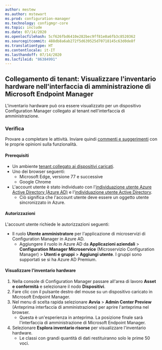 ```yaml
---
author: mestew
ms.author: mstewart
ms.prod: configuration-manager
ms.technology: configmgr-core
ms.topic: include
ms.date: 07/14/2020
ms.openlocfilehash: 5cf626fbd6410e282bec9ff81e0a6fb3c8520362
ms.sourcegitcommit: 488db8a6ab272f5d639525d70718145c63d0de8f
ms.translationtype: HT
ms.contentlocale: it-IT
ms.lasthandoff: 07/14/2020
ms.locfileid: "86384991"
---
```

## <a name="tenant-attach-view-hardware-inventory-in-microsoft-endpoint-manager-admin-center"></a><a name="bkmk_mem"></a> Collegamento di tenant: Visualizzare l'inventario hardware nell'interfaccia di amministrazione di Microsoft Endpoint Manager
<!--6479284-->

L'inventario hardware può ora essere visualizzato per un dispositivo Configuration Manager collegato al tenant nell'interfaccia di amministrazione. 

### <a name="try-it-out"></a>Verifica

Provare a completare le attività. Inviare quindi [commenti e suggerimenti](../../technical-preview-2003.md#bkmk_feedback) con le proprie opinioni sulla funzionalità.

#### <a name="prerequisites"></a>Prerequisiti

- Un ambiente [tenant collegato ai dispositivi caricati](../../../../../tenant-attach/device-sync-actions.md).
- Uno dei browser seguenti:
  - Microsoft Edge, versione 77 e successive
  - Google Chrome
- L'account utente è stato individuato con l'[individuazione utente Azure Active Directory (Azure AD)](../../../../servers/deploy/configure/about-discovery-methods.md#azureaddisc) e l'[individuazione utente Active Directory](../../../../servers/deploy/configure/about-discovery-methods.md#bkmk_aboutUser).
  - Ciò significa che l'account utente deve essere un oggetto utente sincronizzato in Azure.

#### <a name="permissions"></a>Autorizzazioni

L'account utente richiede le autorizzazioni seguenti:

- Il ruolo **Utente amministratore** per l'applicazione di microservizi di Configuration Manager in Azure AD.
  - Aggiungere il ruolo in Azure AD da **Applicazioni aziendali** > **Configuration Manager Microservice** (Microservizio Configuration Manager)  > **Utenti e gruppi** > **Aggiungi utente**. I gruppi sono supportati se si ha Azure AD Premium.

#### <a name="view-hardware-inventory"></a>Visualizzare l'inventario hardware 

1. Nella console di Configuration Manager passare all'area di lavoro **Asset e conformità** e selezionare il nodo **Dispositivi**.
1. Fare clic con il pulsante destro del mouse su un dispositivo caricato in Microsoft Endpoint Manager.
1. Nel menu di scelta rapida selezionare **Avvia** > **Admin Center Preview** (Anteprima interfaccia di amministrazione) per aprire l'anteprima nel browser.
   - Questa è un'esperienza in anteprima. La posizione finale sarà l'interfaccia di amministrazione di Microsoft Endpoint Manager.
1. Selezionare **Esplora inventario risorse** per visualizzare l'inventario hardware.
   - Le classi con grandi quantità di dati restituiranno solo le prime 50 voci.
